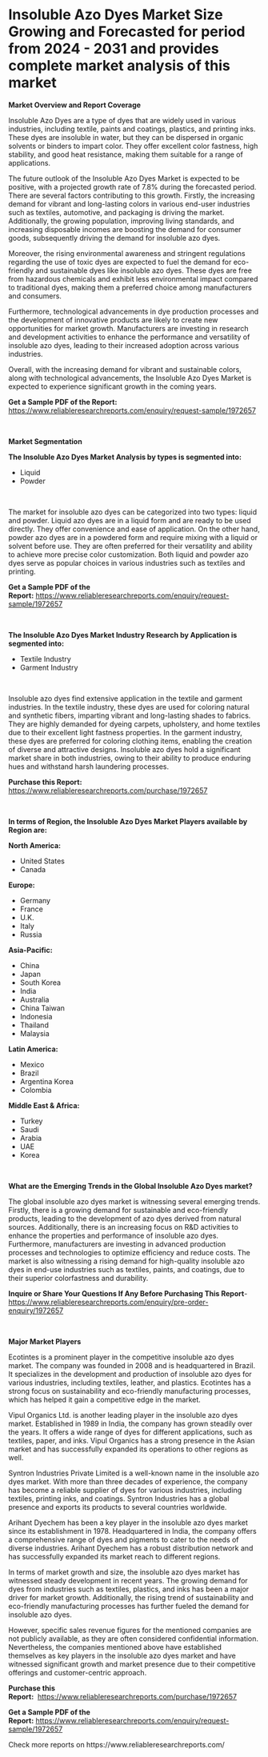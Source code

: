 <p><h1>Insoluble Azo Dyes Market Size Growing and Forecasted for period from 2024 - 2031 and provides complete market analysis of this market</h1></p><p><strong>Market Overview and Report Coverage</strong></p>
<p><p>Insoluble Azo Dyes are a type of dyes that are widely used in various industries, including textile, paints and coatings, plastics, and printing inks. These dyes are insoluble in water, but they can be dispersed in organic solvents or binders to impart color. They offer excellent color fastness, high stability, and good heat resistance, making them suitable for a range of applications.</p><p>The future outlook of the Insoluble Azo Dyes Market is expected to be positive, with a projected growth rate of 7.8% during the forecasted period. There are several factors contributing to this growth. Firstly, the increasing demand for vibrant and long-lasting colors in various end-user industries such as textiles, automotive, and packaging is driving the market. Additionally, the growing population, improving living standards, and increasing disposable incomes are boosting the demand for consumer goods, subsequently driving the demand for insoluble azo dyes.</p><p>Moreover, the rising environmental awareness and stringent regulations regarding the use of toxic dyes are expected to fuel the demand for eco-friendly and sustainable dyes like insoluble azo dyes. These dyes are free from hazardous chemicals and exhibit less environmental impact compared to traditional dyes, making them a preferred choice among manufacturers and consumers.</p><p>Furthermore, technological advancements in dye production processes and the development of innovative products are likely to create new opportunities for market growth. Manufacturers are investing in research and development activities to enhance the performance and versatility of insoluble azo dyes, leading to their increased adoption across various industries.</p><p>Overall, with the increasing demand for vibrant and sustainable colors, along with technological advancements, the Insoluble Azo Dyes Market is expected to experience significant growth in the coming years.</p></p>
<p><strong>Get a Sample PDF of the Report:</strong> <a href="https://www.reliableresearchreports.com/enquiry/request-sample/1972657">https://www.reliableresearchreports.com/enquiry/request-sample/1972657</a></p>
<p>&nbsp;</p>
<p><strong>Market Segmentation</strong></p>
<p><strong>The Insoluble Azo Dyes Market Analysis by types is segmented into:</strong></p>
<p><ul><li>Liquid</li><li>Powder</li></ul></p>
<p>&nbsp;</p>
<p><p>The market for insoluble azo dyes can be categorized into two types: liquid and powder. Liquid azo dyes are in a liquid form and are ready to be used directly. They offer convenience and ease of application. On the other hand, powder azo dyes are in a powdered form and require mixing with a liquid or solvent before use. They are often preferred for their versatility and ability to achieve more precise color customization. Both liquid and powder azo dyes serve as popular choices in various industries such as textiles and printing.</p></p>
<p><strong>Get a Sample PDF of the Report:</strong>&nbsp;<a href="https://www.reliableresearchreports.com/enquiry/request-sample/1972657">https://www.reliableresearchreports.com/enquiry/request-sample/1972657</a></p>
<p>&nbsp;</p>
<p><strong>The Insoluble Azo Dyes Market Industry Research by Application is segmented into:</strong></p>
<p><ul><li>Textile Industry</li><li>Garment Industry</li></ul></p>
<p>&nbsp;</p>
<p><p>Insoluble azo dyes find extensive application in the textile and garment industries. In the textile industry, these dyes are used for coloring natural and synthetic fibers, imparting vibrant and long-lasting shades to fabrics. They are highly demanded for dyeing carpets, upholstery, and home textiles due to their excellent light fastness properties. In the garment industry, these dyes are preferred for coloring clothing items, enabling the creation of diverse and attractive designs. Insoluble azo dyes hold a significant market share in both industries, owing to their ability to produce enduring hues and withstand harsh laundering processes.</p></p>
<p><strong>Purchase this Report:</strong>&nbsp; <a href="https://www.reliableresearchreports.com/purchase/1972657">https://www.reliableresearchreports.com/purchase/1972657</a></p>
<p>&nbsp;</p>
<p><strong>In terms of Region, the Insoluble Azo Dyes Market Players available by Region are:</strong></p>
<p>
    <p> <strong> North America: </strong>
        <ul>
            <li>United States</li>
            <li>Canada</li>
        </ul>
        </p> 
    <p> <strong> Europe: </strong>
        <ul>
            <li>Germany</li>
            <li>France</li>
            <li>U.K.</li>
            <li>Italy</li>
            <li>Russia</li>
        </ul>
        </p> 
    <p> <strong> Asia-Pacific: </strong>
        <ul>
            <li>China</li>
            <li>Japan</li>
            <li>South Korea</li>
            <li>India</li>
            <li>Australia</li>
            <li>China Taiwan</li>
            <li>Indonesia</li>
            <li>Thailand</li>
            <li>Malaysia</li>
        </ul>
        </p> 
    <p> <strong> Latin America: </strong>
        <ul>
            <li>Mexico</li>
            <li>Brazil</li>
            <li>Argentina Korea</li>
            <li>Colombia</li>
        </ul>
        </p> 
    <p> <strong> Middle East & Africa: </strong>
        <ul>
            <li>Turkey</li>
            <li>Saudi</li>
            <li>Arabia</li>
            <li>UAE</li>
            <li>Korea</li>
        </ul>
    </p>
    </p>
<p>&nbsp;</p>
<p><strong>What are the Emerging Trends in the Global Insoluble Azo Dyes market?</strong></p>
<p><p>The global insoluble azo dyes market is witnessing several emerging trends. Firstly, there is a growing demand for sustainable and eco-friendly products, leading to the development of azo dyes derived from natural sources. Additionally, there is an increasing focus on R&D activities to enhance the properties and performance of insoluble azo dyes. Furthermore, manufacturers are investing in advanced production processes and technologies to optimize efficiency and reduce costs. The market is also witnessing a rising demand for high-quality insoluble azo dyes in end-use industries such as textiles, paints, and coatings, due to their superior colorfastness and durability.</p></p>
<p><strong>Inquire or Share Your Questions If Any Before Purchasing This Report</strong>- <a href="https://www.reliableresearchreports.com/enquiry/pre-order-enquiry/1972657">https://www.reliableresearchreports.com/enquiry/pre-order-enquiry/1972657</a></p>
<p>&nbsp;</p>
<p><strong>Major Market Players</strong></p>
<p><p>Ecotintes is a prominent player in the competitive insoluble azo dyes market. The company was founded in 2008 and is headquartered in Brazil. It specializes in the development and production of insoluble azo dyes for various industries, including textiles, leather, and plastics. Ecotintes has a strong focus on sustainability and eco-friendly manufacturing processes, which has helped it gain a competitive edge in the market.</p><p>Vipul Organics Ltd. is another leading player in the insoluble azo dyes market. Established in 1989 in India, the company has grown steadily over the years. It offers a wide range of dyes for different applications, such as textiles, paper, and inks. Vipul Organics has a strong presence in the Asian market and has successfully expanded its operations to other regions as well.</p><p>Syntron Industries Private Limited is a well-known name in the insoluble azo dyes market. With more than three decades of experience, the company has become a reliable supplier of dyes for various industries, including textiles, printing inks, and coatings. Syntron Industries has a global presence and exports its products to several countries worldwide.</p><p>Arihant Dyechem has been a key player in the insoluble azo dyes market since its establishment in 1978. Headquartered in India, the company offers a comprehensive range of dyes and pigments to cater to the needs of diverse industries. Arihant Dyechem has a robust distribution network and has successfully expanded its market reach to different regions.</p><p>In terms of market growth and size, the insoluble azo dyes market has witnessed steady development in recent years. The growing demand for dyes from industries such as textiles, plastics, and inks has been a major driver for market growth. Additionally, the rising trend of sustainability and eco-friendly manufacturing processes has further fueled the demand for insoluble azo dyes.</p><p>However, specific sales revenue figures for the mentioned companies are not publicly available, as they are often considered confidential information. Nevertheless, the companies mentioned above have established themselves as key players in the insoluble azo dyes market and have witnessed significant growth and market presence due to their competitive offerings and customer-centric approach.</p></p>
<p><strong>Purchase this Report:</strong>&nbsp;&nbsp;<a href="https://www.reliableresearchreports.com/purchase/1972657">https://www.reliableresearchreports.com/purchase/1972657</a></p>
<p></p>
<p><strong>Get a Sample PDF of the Report:</strong>&nbsp;<a href="https://www.reliableresearchreports.com/enquiry/request-sample/1972657">https://www.reliableresearchreports.com/enquiry/request-sample/1972657</a></p>
<p>Check more reports on https://www.reliableresearchreports.com/</p>